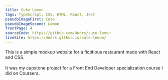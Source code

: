 ```yaml
---
title: Cute Lemon
tags: TypeScript, CSS, HTML, React, Jest
pseudoImageFirst: Cute
pseudoImageSecond: Lemon
frontPage: 4
sourceCode: https://github.com/4ndrs/cute-lemon
liveSite: https://4ndrs.github.io/cute-lemon/
---
```

This is a simple mockup website for a fictitious restaurant made with React and CSS.
<br />
<br />
It was my capstone project for a Front End Developer specialization course I did on Coursera.

